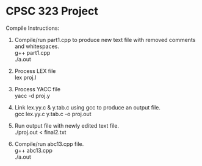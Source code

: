 # CPSC 323 Project

Compile Instructions:

1. Compile/run part1.cpp to produce new text file with removed comments and whitespaces.  
g++ part1.cpp  
./a.out

2. Process LEX file  
lex proj.l

2. Process YACC file  
yacc -d proj.y

3. Link lex.yy.c & y.tab.c using gcc to produce an output file.  
gcc lex.yy.c y.tab.c -o proj.out

4. Run output file with newly edited text file.  
./proj.out < final2.txt

5. Compile/run abc13.cpp file.  
g++ abc13.cpp  
./a.out
